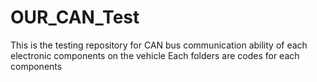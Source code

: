 # OUR_CAN_Test

This is the testing repository for CAN bus communication ability of each electronic components on the vehicle
Each folders are codes for each components

